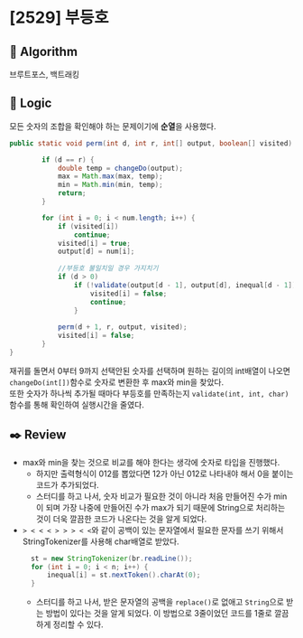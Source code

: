 # [2529] 부등호

## :pushpin: **Algorithm**

브루트포스, 백트래킹

## :round_pushpin: **Logic**

모든 숫자의 조합을 확인해야 하는 문제이기에 **순열**을 사용했다.
<br/>
```java
public static void perm(int d, int r, int[] output, boolean[] visited) {

        if (d == r) {
            double temp = changeDo(output);
            max = Math.max(max, temp);
            min = Math.min(min, temp);
            return;
        }

        for (int i = 0; i < num.length; i++) {
            if (visited[i])
                continue;
            visited[i] = true;
            output[d] = num[i];
    
            //부등호 불일치일 경우 가지치기
            if (d > 0)
                if (!validate(output[d - 1], output[d], inequal[d - 1])) {
                    visited[i] = false;
                    continue;
                }
    
            perm(d + 1, r, output, visited);
            visited[i] = false;
        }
}
```
재귀를 돌면서 0부터 9까지 선택안된 숫자를 선택하며 원하는 길이의 int배열이 나오면
`changeDo(int[])`함수로 숫자로 변환한 후 max와 min을 찾았다.
<br/>
또한 숫자가 하나씩 추가될 때마다 부등호를 만족하는지 `validate(int, int, char)`함수를 통해 확인하여 
실행시간을 줄였다.
## :black_nib: **Review**
- max와 min을 찾는 것으로 비교를 해야 한다는 생각에 숫자로 타입을 진행했다.
    - 하지만 출력형식이 012를 뽑았다면 12가 아닌 012로 나타내야 해서 0을 붙이는 코드가 추가되었다.
    - 스터디를 하고 나서, 숫자 비교가 필요한 것이 아니라 처음 만들어진 수가 min이 되며 가장 나중에 만들어진 수가 max가 되기 때문에 String으로 처리하는 것이 더욱 깔끔한 코드가 나온다는 것을 알게 되었다.
- `> < < < > > > < <`와 같이 공백이 있는 문자열에서 필요한 문자를 쓰기 위해서 StringTokenizer를 사용해 char배열로 받았다.
  ```java
    st = new StringTokenizer(br.readLine());
    for (int i = 0; i < n; i++) {
        inequal[i] = st.nextToken().charAt(0);
    }
  ```
  - 스터디를 하고 나서, 받은 문자열의 공백을 `replace()`로 없애고 `String`으로 받는 방법이 있다는 것을 알게 되었다. 이 방법으로 3줄이었던 코드를 1줄로 깔끔하게 정리할 수 있다.